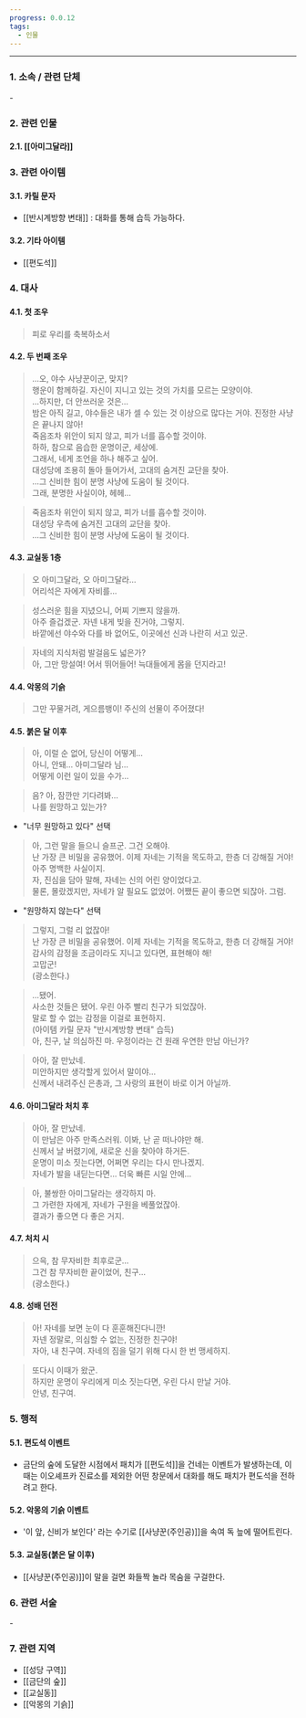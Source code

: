```yaml
---
progress: 0.0.12
tags:
  - 인물
---
```

---
### 1. 소속 / 관련 단체
\-
### 2. 관련 인물
#### 2.1. [[아미그달라]]

### 3. 관련 아이템
#### 3.1. 카릴 문자
- [[반시계방향 변태]] : 대화를 통해 습득 가능하다.
#### 3.2. 기타 아이템
- [[편도석]]
### 4. 대사
#### 4.1. 첫 조우
>피로 우리를 축복하소서

#### 4.2. 두 번째 조우
> …오, 야수 사냥꾼이군, 맞지?  
행운이 함께하길. 자신이 지니고 있는 것의 가치를 모르는 모양이야.  
…하지만, 더 안쓰러운 것은…  
밤은 아직 길고, 야수들은 내가 셀 수 있는 것 이상으로 많다는 거야. 진정한 사냥은 끝나지 않아!  
죽음조차 위안이 되지 않고, 피가 너를 흡수할 것이야.  
하하, 참으로 음습한 운명이군, 세상에.  
그래서, 네게 조언을 하나 해주고 싶어.  
대성당에 조용히 돌아 들어가서, 고대의 숨겨진 교단을 찾아.  
…그 신비한 힘이 분명 사냥에 도움이 될 것이다.  
그래, 분명한 사실이야, 헤헤…

>죽음조차 위안이 되지 않고, 피가 너를 흡수할 것이야.  
대성당 우측에 숨겨진 고대의 교단을 찾아.  
…그 신비한 힘이 분명 사냥에 도움이 될 것이다.

#### 4.3. 교실동 1층
> 오 아미그달라, 오 아미그달라…  
어리석은 자에게 자비를…

>성스러운 힘을 지녔으니, 어찌 기쁘지 않을까.  
아주 즐겁겠군. 자넨 내게 빚을 진거야, 그렇지.  
바깥에선 야수와 다를 바 없어도, 이곳에선 신과 나란히 서고 있군.

>자네의 지식처럼 발걸음도 넓은가?  
아, 그만 망설여! 어서 뛰어들어! 늑대들에게 몸을 던지라고!

#### 4.4. 악몽의 기슭
> 그만 꾸물거려, 게으름뱅이! 주신의 선물이 주어졌다!

#### 4.5. 붉은 달 이후
>아, 이럴 순 없어, 당신이 어떻게…  
아니, 안돼… 아미그달라 님…  
어떻게 이런 일이 있을 수가…

>음? 아, 잠깐만 기다려봐…  
나를 원망하고 있는가?

- "너무 원망하고 있다" 선택
>아, 그런 말을 들으니 슬프군. 그건 오해야.  
난 가장 큰 비밀을 공유했어. 이제 자네는 기적을 목도하고, 한층 더 강해질 거야!  
아주 명백한 사실이지.  
자, 진심을 담아 말해, 자네는 신의 어린 양이었다고.  
물론, 몰랐겠지만, 자네가 알 필요도 없었어. 어쨌든 끝이 좋으면 되잖아. 그럼.

- "원망하지 않는다" 선택
>그렇지, 그럴 리 없잖아!  
난 가장 큰 비밀을 공유했어. 이제 자네는 기적을 목도하고, 한층 더 강해질 거야!  
감사의 감정을 조금이라도 지니고 있다면, 표현해야 해!  
고맙군!  
(광소한다.)

>…됐어.  
사소한 것들은 됐어. 우린 아주 빨리 친구가 되었잖아.  
말로 할 수 없는 감정을 이걸로 표현하지.  
(아이템 카릴 문자 "반시계방향 변태" 습득)  
아, 친구, 날 의심하진 마. 우정이라는 건 원래 우연한 만남 아닌가?

>아아, 잘 만났네.  
미안하지만 생각할게 있어서 말이야…  
신께서 내려주신 은총과, 그 사랑의 표현이 바로 이거 아닐까.

#### 4.6. 아미그달라 처치 후
> 아아, 잘 만났네.  
이 만남은 아주 만족스러워. 이봐, 난 곧 떠나야만 해.  
신께서 날 버렸기에, 새로운 신을 찾아야 하거든.  
운명이 미소 짓는다면, 어쩌면 우리는 다시 만나겠지.  
자네가 발을 내딛는다면… 더욱 빠른 시일 안에…

>아, 불쌍한 아미그달라는 생각하지 마.  
그 가련한 자에게, 자네가 구원을 베풀었잖아.  
결과가 좋으면 다 좋은 거지.

#### 4.7. 처치 시
> 으윽, 참 무자비한 최후로군…  
그건 참 무자비한 끝이었어, 친구…  
(광소한다.)

#### 4.8. 성배 던전
> 아! 자네를 보면 눈이 다 훈훈해진다니깐!  
자넨 정말로, 의심할 수 없는, 진정한 친구야!  
자아, 내 친구여. 자네의 짐을 덜기 위해 다시 한 번 맹세하지.

>또다시 이때가 왔군.  
하지만 운명이 우리에게 미소 짓는다면, 우린 다시 만날 거야.  
안녕, 친구여.

### 5. 행적
#### 5.1. 편도석 이벤트
- 금단의 숲에 도달한 시점에서 패치가 [[편도석]]을 건네는 이벤트가 발생하는데, 이 때는 이오셰프카 진료소를 제외한 어떤 창문에서 대화를 해도 패치가 편도석을 전하려고 한다.

#### 5.2. 악몽의 기슭 이벤트
-  '이 앞, 신비가 보인다' 라는 수기로 [[사냥꾼(주인공)]]을 속여 독 늪에 떨어트린다.
#### 5.3. 교실동(붉은 달 이후)
- [[사냥꾼(주인공)]]이 말을 걸면 화들짝 놀라 목숨을 구걸한다.

### 6. 관련 서술
\-
### 7. 관련 지역
- [[성당 구역]]
- [[금단의 숲]]
- [[교실동]]
- [[악몽의 기슭]]